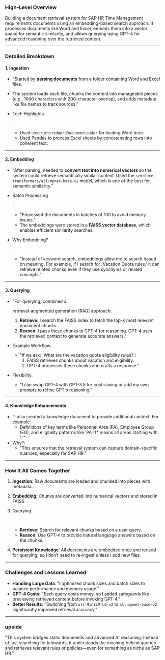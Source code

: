 ### **High-Level Overview**

Building a document retrieval system for SAP HR Time Management requirements documents using an embedding-based search approach. It processes documents like Word and Excel, embeds them into a vector space for semantic similarity, and allows querying using GPT-4 for advanced reasoning over the retrieved content.

------

### **Detailed Breakdown**

#### **1. Ingestion**

- "Started by **parsing documents** from a folder containing Word and Excel files.

- The system loads each file, chunks the content into manageable pieces (e.g., 1000 characters with 200-character overlap), and adds metadata like file names to track sources."

- Tech Highlights

  :

  - Used `UnstructuredWordDocumentLoader` for loading Word docs.
  - Used Pandas to process Excel sheets by concatenating rows into coherent text.

------

#### **2. Embedding**

- "After parsing, needed to **convert text into numerical vectors** so the system could retrieve semantically similar content. Used the `sentence-transformers/all-mpnet-base-v2` model, which is one of the best for semantic similarity."

- Batch Processing

  :

  - "Processed the documents in batches of 100 to avoid memory issues."
  - The embeddings were stored in a **FAISS vector database**, which enables efficient similarity searches.

- Why Embedding?

  :

  - "Instead of keyword search, embeddings allow me to search based on meaning. For example, if I search for 'Vacation Quota rules,' it can retrieve related chunks even if they use synonyms or related concepts."

------

#### **3. Querying**

- "For querying, combined a 

  retrieval-augmented generation (RAG) approach:

  1. **Retrieve**: I search the FAISS index to fetch the top-k most relevant document chunks.
  2. **Reason**: I pass these chunks to GPT-4 for reasoning. GPT-4 uses the retrieved context to generate accurate answers."

- Example Workflow:

  - "If we ask: 'What are the vacation quota eligibility rules?':
    1. FAISS retrieves chunks about vacation and eligibility.
    2. GPT-4 processes these chunks and crafts a response."

- Flexibility:

  - "I can swap GPT-4 with GPT-3.5 for cost-saving or add my own prompts to refine GPT's reasoning."

------

#### **4. Knowledge Enhancements**

- "I also created a knowledge document to provide additional context. For example:
  - Definitions of key terms like Personnel Area (PA), Employee Group (EG), and eligibility patterns like 'PA=1* means all areas starting with 1.'"
- Why?:
  - "This ensures that the retrieval system can capture domain-specific nuances, especially for SAP HR."

------

### **How It All Comes Together**

1. **Ingestion**: Raw documents are loaded and chunked into pieces with metadata.

2. **Embedding**: Chunks are converted into numerical vectors and stored in FAISS.

3. Querying

   :

   - **Retrieve**: Search for relevant chunks based on a user query.
   - **Reason**: Use GPT-4 to provide natural language answers based on the chunks.

4. **Persistent Knowledge**: All documents are embedded once and reused for querying, so I don’t need to re-ingest unless I add new files.

------

### **Challenges and Lessons Learned**

- **Handling Large Data**: "I optimized chunk sizes and batch sizes to balance performance and memory usage."
- **GPT-4 Costs**: "Each query costs money, so I added safeguards like previewing retrieved content before invoking GPT-4."
- **Better Results**: "Switching from `all-MiniLM-L6-v2` to `all-mpnet-base-v2` significantly improved retrieval accuracy."

------

### upside

"This system bridges static documents and advanced AI reasoning. Instead of just searching for keywords, it understands the meaning behind queries and retrieves relevant rules or policies—even for something as niche as SAP HR."

